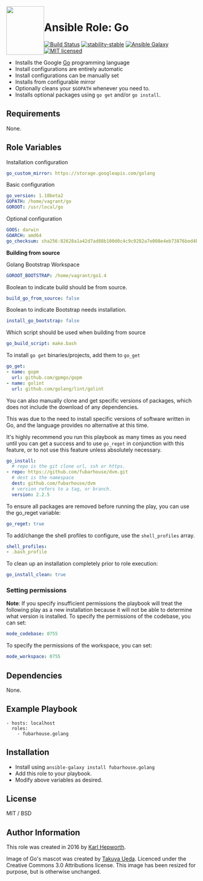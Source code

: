 <img style="float:left" alight="left" height="128px" width="100px" src="https://github.com/fubarhouse/ansible-role-golang/raw/master/gopher.png">

# Ansible Role: Go

[![Build Status](https://img.shields.io/travis/fubarhouse/ansible-role-golang/master.svg?style=for-the-badge)](https://travis-ci.org/fubarhouse/ansible-role-golang)
[![stability-stable](https://img.shields.io/badge/stability-stable-green.svg?style=for-the-badge)](https://github.com/orangemug/stability-badges)
[![Ansible Galaxy](https://img.shields.io/ansible/role/14309.svg?style=for-the-badge)](https://galaxy.ansible.com/fubarhouse/golang)
[![MIT licensed](https://img.shields.io/badge/license-MIT-blue.svg?style=for-the-badge)](https://raw.githubusercontent.com/fubarhouse/ansible-role-golang/master/LICENSE)

* Installs the Google [Go](https://golang.org/) programming language
* Install configurations are entirely automatic
* Install configurations can be manually set
* Installs from configurable mirror
* Optionally cleans your `$GOPATH` whenever you need to.
* Installs optional packages using `go get` and/or `go install`.

## Requirements

  None.

## Role Variables

Installation configuration
````yaml
go_custom_mirror: https://storage.googleapis.com/golang
````

Basic configuration
````yaml
go_version: 1.10beta2
GOPATH: /home/vagrant/go
GOROOT: /usr/local/go
````

Optional configuration
````yaml
GOOS: darwin
GOARCH: amd64
go_checksum: sha256:82628a1a42d7ad88b100d0c4c9c0282a7e008e4eb73876bed4bd61ac4ee11b46
````

****Building from source****

Golang Bootstrap Workspace
````yaml
GOROOT_BOOTSTRAP: /home/vagrant/go1.4
````
Boolean to indicate build should be from source.
````yaml
build_go_from_source: false
````
Boolean to indicate Bootstrap needs installation.
````yaml
install_go_bootstrap: false
````
Which script should be used when building from source
````yaml
go_build_script: make.bash
````

To install `go get` binaries/projects, add them to `go_get`
````yaml
go_get:
- name: gopm
  url: github.com/gpmgo/gopm
- name: golint
  url: github.com/golang/lint/golint
````

You can also manually clone and get specific versions of packages, which does not include the download of any dependencies.

This was due to the need to install specific versions of software written in Go, and the language provides no alternative at this time.

It's highly recommend you run this playbook as many times as you need until you can get a success and to use `go_reget` in conjunction with this feature, or to not use this feature unless absolutely necessary. 
````yaml
go_install:
  # repo is the git clone url, ssh or https.
- repo: https://github.com/fubarhouse/dvm.git
  # dest is the namespace
  dest: github.com/fubarhouse/dvm
  # version refers to a tag, or branch.
  version: 2.2.5
````

To ensure all packages are removed before running the play, you can use the go_reget variable:
````yaml
go_reget: true
````

To add/change the shell profiles to configure, use the `shell_profiles` array.
````yaml
shell_profiles:
- .bash_profile
````

To clean up an installation completely prior to role execution:
````yaml
go_install_clean: true
````
### Setting permissions
**Note**: If you specify insufficient permissions the playbook will treat the following play as a new installation because it will not be able to determine what version is installed. 
To specify the permissions of the codebase, you can set:
````yaml
mode_codebase: 0755
````
To specify the permissions of the workspace, you can set:
````yaml
mode_workspace: 0755
````

## Dependencies

None.

## Example Playbook

````
- hosts: localhost
  roles:
    - fubarhouse.golang
````

## Installation

* Install using `ansible-galaxy install fubarhouse.golang`
* Add this role to your playbook.
* Modify above variables as desired.

## License

MIT / BSD

## Author Information

This role was created in 2016 by [Karl Hepworth](https://twitter.com/fubarhouse).

Image of Go's mascot was created by [Takuya Ueda](https://twitter.com/tenntenn). Licenced under the Creative Commons 3.0 Attributions license. This image has been resized for purpose, but is otherwise unchanged.